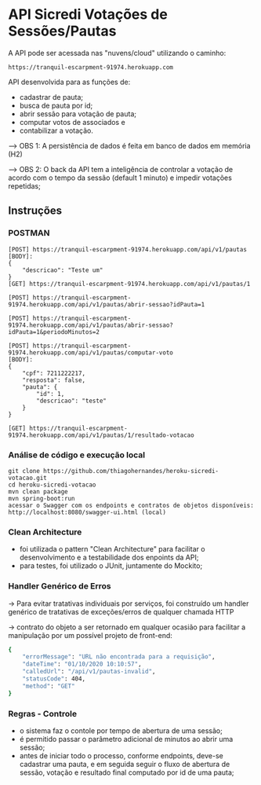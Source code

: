 # API Sicredi Votações de Sessões/Pautas
A API pode ser acessada nas "nuvens/cloud" utilizando o caminho:
```
https://tranquil-escarpment-91974.herokuapp.com

```
API desenvolvida para as funções de:
- cadastrar de pauta;
- busca de pauta por id;
- abrir sessão para votação de pauta;
- computar votos de associados e
- contabilizar a votação.

--> OBS 1: A persistência de dados é feita em banco de dados em memória (H2)

--> OBS 2: O back da API tem a inteligência de controlar a votação de acordo com o tempo da sessão (default 1 minuto) e impedir votações repetidas;

## Instruções
### POSTMAN
```
[POST] https://tranquil-escarpment-91974.herokuapp.com/api/v1/pautas
[BODY]:
{
	"descricao": "Teste um"
}
[GET] https://tranquil-escarpment-91974.herokuapp.com/api/v1/pautas/1

[POST] https://tranquil-escarpment-91974.herokuapp.com/api/v1/pautas/abrir-sessao?idPauta=1

[POST] https://tranquil-escarpment-91974.herokuapp.com/api/v1/pautas/abrir-sessao?idPauta=1&periodoMinutos=2

[POST] https://tranquil-escarpment-91974.herokuapp.com/api/v1/pautas/computar-voto
[BODY]: 
{
	"cpf": 7211222217,
	"resposta": false,
	"pauta": {
		"id": 1,
		"descricao": "teste"
	}
}

[GET] https://tranquil-escarpment-91974.herokuapp.com/api/v1/pautas/1/resultado-votacao
```
### Análise de código e execução local
```
git clone https://github.com/thiagohernandes/heroku-sicredi-votacao.git
cd heroku-sicredi-votacao
mvn clean package
mvn spring-boot:run
acessar o Swagger com os endpoints e contratos de objetos disponíveis: http://localhost:8080/swagger-ui.html (local)
```
### Clean Architecture
- foi utilizada o pattern "Clean Architecture" para facilitar o desenvolvimento e a testabilidade dos enpoints da API;
- para testes, foi utilizado o JUnit, juntamente do Mockito;

### Handler Genérico de Erros
-> Para evitar tratativas individuais por serviços, foi construído um handler genérico de tratativas de exceções/erros de qualquer chamada HTTP

-> contrato do objeto a ser retornado em qualquer ocasião para facilitar a manipulação por um possível projeto de front-end:
```bash
{
    "errorMessage": "URL não encontrada para a requisição",
    "dateTime": "01/10/2020 10:10:57",
    "calledUrl": "/api/v1/pautas-invalid",
    "statusCode": 404,
    "method": "GET"
}
```
### Regras - Controle
- o sistema faz o contole por tempo de abertura de uma sessão;
- é permitido passar o parâmetro adicional de minutos ao abrir uma sessão;
- antes de iniciar todo o processo, conforme endpoints, deve-se cadastrar uma pauta, e em seguida seguir o fluxo de abertura de sessão, votação e resultado final computado por id de uma pauta;
